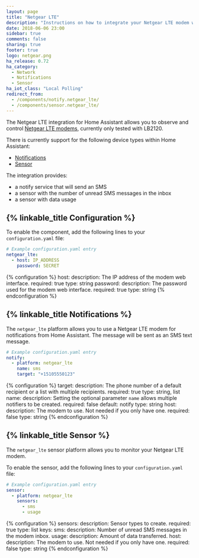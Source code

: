 ```yaml
---
layout: page
title: "Netgear LTE"
description: "Instructions on how to integrate your Netgear LTE modem within Home Assistant."
date: 2018-06-06 23:00
sidebar: true
comments: false
sharing: true
footer: true
logo: netgear.png
ha_release: 0.72
ha_category:
  - Network
  - Notifications
  - Sensor
ha_iot_class: "Local Polling"
redirect_from:
  - /components/notify.netgear_lte/
  - /components/sensor.netgear_lte/
---
```


The Netgear LTE integration for Home Assistant allows you to observe and control [Netgear LTE modems](https://www.netgear.com/home/products/mobile-broadband/lte-modems/default.aspx), currently only tested with LB2120.

There is currently support for the following device types within Home Assistant:

- [Notifications](#notifications)
- [Sensor](#sensor)

The integration provides:

* a notify service that will send an SMS
* a sensor with the number of unread SMS messages in the inbox
* a sensor with data usage

## {% linkable_title Configuration %}

To enable the component, add the following lines to your `configuration.yaml` file:

```yaml
# Example configuration.yaml entry
netgear_lte:
  - host: IP_ADDRESS
    password: SECRET
```

{% configuration %}
host:
  description: The IP address of the modem web interface.
  required: true
  type: string
password:
  description: The password used for the modem web interface.
  required: true
  type: string
{% endconfiguration %}

## {% linkable_title Notifications %}

The `netgear_lte` platform allows you to use a Netgear LTE modem for notifications from Home Assistant. The message will be sent as an SMS text message.

```yaml
# Example configuration.yaml entry
notify:
  - platform: netgear_lte
    name: sms
    target: "+15105550123"
```

{% configuration %}
target:
  description: The phone number of a default recipient or a list with multiple recipients.
  required: true
  type: string, list
name:
  description: Setting the optional parameter `name` allows multiple notifiers to be created.
  required: false
  default: notify
  type: string
host:
  description: The modem to use. Not needed if you only have one.
  required: false
  type: string
{% endconfiguration %}

## {% linkable_title Sensor %}

The `netgear_lte` sensor platform allows you to monitor your Netgear LTE modem.

To enable the sensor, add the following lines to your `configuration.yaml` file:

```yaml
# Example configuration.yaml entry
sensor:
  - platform: netgear_lte
    sensors:
      - sms
      - usage
```

{% configuration %}
sensors:
  description: Sensor types to create.
  required: true
  type: list
  keys:
    sms:
      description: Number of unread SMS messages in the modem inbox.
    usage:
      description: Amount of data transferred.
host:
  description: The modem to use. Not needed if you only have one.
  required: false
  type: string
{% endconfiguration %}
